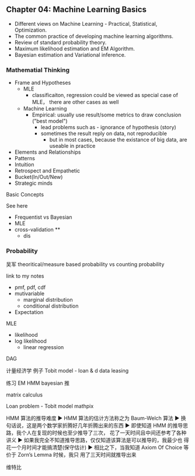 ## Chapter 04: Machine Learning Basics

- Different views on Machine Learning - Practical, Statistical, Optimization. 
- The common practice of developing machine learning algorithms.
- Review of standard probability theory. 
- Maximum likelihood estimation and EM Algorithm.
- Bayesian estimation and Variational inference.

### Mathematial Thinking

- Frame and Hypotheses
  - MLE
    - classificaiton, regression could be viewed as special case of MLE， there are other cases as well
  - Machine Learning
    - Empirical: usually use result/some metrics to draw conclusion ("best model")
      - lead problems such as - ignorance of hypothesis (story)
      - sometimes the result reply on data, not reproducible
        - but in most cases, because the existance of big data, are useable in practice
- Elements and Relationships 
- Patterns
- Intuition
- Retrospect and Empathetic 
- Bucket(In/Out/New)
- Strategic minds

Basic Concepts

See here

- Frequentist vs Bayesian
- MLE
- cross-validation **
  - dis


### Probability

吴军
theoritical/measure based probability vs counting probability

link to my notes

- pmf, pdf, cdf
- mutivariable
  - marginal distribution
  - conditional distribution
- Expectation

MLE

- likelihood
- log likelihood
  - linear regression

DAG

计量经济学 例子 Tobit model - loan & d data leasing

练习
EM
HMM
bayesian 推

matrix calculus

Loan problem - Tobit model
mathpix


 HMM 算法的推导难度
 ▶ HMM 算法的估计方法称之为 Baum-Welch 算法
▶ 换句话说，这是两个数学家折腾好几年折腾出来的东西
▶ 即使知道 HMM 的推导思路，我个人在复现的时候也至少推导了三次， 花了一天时间且中间还参考了各种讲义
▶ 如果我完全不知道推导思路，仅仅知道该算法是可以推导的，我最少也 得花一个月时间才能搞清楚(保守估计)
▶ 相比之下，当我知道 Axiom Of Choice 等价于 Zorn’s Lemma 时候，我只 用了三天时间就推导出来



维特比



